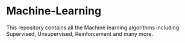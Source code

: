 # Machine-Learning
This repository contains all the Machine learning algorithms including Supervised, Unsupervised, Reinforcement and many more.
